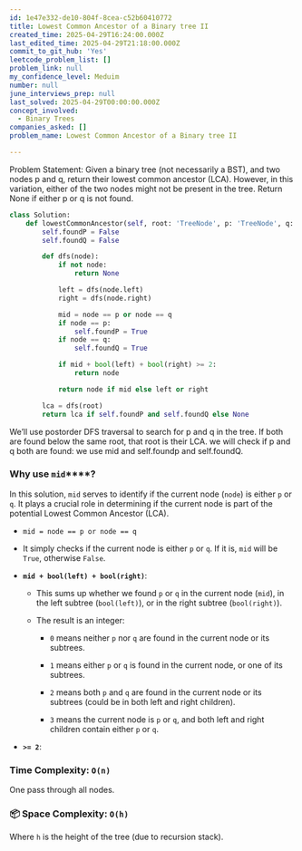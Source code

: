 ```yaml
---
id: 1e47e332-de10-804f-8cea-c52b60410772
title: Lowest Common Ancestor of a Binary tree II
created_time: 2025-04-29T16:24:00.000Z
last_edited_time: 2025-04-29T21:18:00.000Z
commit_to_git_hub: 'Yes'
leetcode_problem_list: []
problem_link: null
my_confidence_level: Meduim
number: null
june_interviews_prep: null
last_solved: 2025-04-29T00:00:00.000Z
concept_involved:
  - Binary Trees
companies_asked: []
problem_name: Lowest Common Ancestor of a Binary tree II

---
```


Problem Statement:
Given a binary tree (not necessarily a BST), and two nodes p and q, return their lowest common ancestor (LCA).
However, in this variation, either of the two nodes might not be present in the tree.
Return None if either p or q is not found.

```python
class Solution:
    def lowestCommonAncestor(self, root: 'TreeNode', p: 'TreeNode', q: 'TreeNode') -> 'TreeNode':
        self.foundP = False
        self.foundQ = False

        def dfs(node):
            if not node:
                return None

            left = dfs(node.left)
            right = dfs(node.right)

            mid = node == p or node == q
            if node == p:
                self.foundP = True
            if node == q:
                self.foundQ = True

            if mid + bool(left) + bool(right) >= 2:
                return node

            return node if mid else left or right

        lca = dfs(root)
        return lca if self.foundP and self.foundQ else None

```

We’ll use postorder DFS traversal to search for p and q in the tree.
If both are found below the same root, that root is their LCA.
we will check if p and q both are found: we use mid and self.foundp and self.foundQ.

### **Why use** **`mid`\*\*\*\*?**

In this solution, `mid` serves to identify if the current node (`node`) is either `p` or `q`. It plays a crucial role in determining if the current node is part of the potential Lowest Common Ancestor (LCA).

*   `mid = node == p or node == q`

*   It simply checks if the current node is either `p` or `q`. If it is, `mid` will be `True`, otherwise `False`.

*   **`mid + bool(left) + bool(right)`**:

    *   This sums up whether we found `p` or `q` in the current node (`mid`), in the left subtree (`bool(left)`), or in the right subtree (`bool(right)`).

    *   The result is an integer:

        *   `0` means neither `p` nor `q` are found in the current node or its subtrees.

        *   `1` means either `p` or `q` is found in the current node, or one of its subtrees.

        *   `2` means both `p` and `q` are found in the current node or its subtrees (could be in both left and right children).

        *   `3` means the current node is `p` or `q`, and both left and right children contain either `p` or `q`.

*   **`>= 2`**:

### **Time Complexity:** `O(n)`

One pass through all nodes.

### 📦 **Space Complexity:** `O(h)`

Where `h` is the height of the tree (due to recursion stack).
